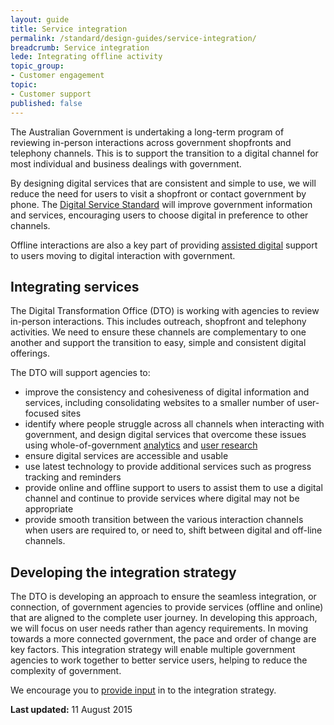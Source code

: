 ```yaml
---
layout: guide
title: Service integration
permalink: /standard/design-guides/service-integration/
breadcrumb: Service integration
lede: Integrating offline activity
topic_group:
- Customer engagement
topic:
- Customer support
published: false
---
```

The Australian Government is undertaking a long-term program of reviewing in-person interactions across government shopfronts and telephony channels. This is to support the transition to a digital channel for most individual and business dealings with government.

By designing digital services that are consistent and simple to use, we will reduce the need for users to visit a shopfront or contact government by phone. The [Digital Service Standard](/for-digital-service-teams/standard/) will improve government information and services, encouraging users to choose digital in preference to other channels.

Offline interactions are also a key part of providing [assisted digital](/for-digital-service-teams/standard/design-guides/assisted-digital/) support to users moving to digital interaction with government.

## Integrating services

The Digital Transformation Office (DTO) is working with agencies to review in-person interactions. This includes outreach, shopfront and telephony activities. We need to ensure these channels are complementary to one another and support the transition to easy, simple and consistent digital offerings.

The DTO will support agencies to:

*   improve the consistency and cohesiveness of digital information and services, including consolidating websites to a smaller number of user-focused sites
*   identify where people struggle across all channels when interacting with government, and design digital services that overcome these issues using whole-of-government [analytics](/for-digital-service-teams/standard/design-guides/analytics-tools/) and [user research](/for-digital-service-teams/standard/design-guides/user-research/)
*   ensure digital services are accessible and usable
*   use latest technology to provide additional services such as progress tracking and reminders
*   provide online and offline support to users to assist them to use a digital channel and continue to provide services where digital may not be appropriate
*   provide smooth transition between the various interaction channels when users are required to, or need to, shift between digital and off-line channels.

## Developing the integration strategy

The DTO is developing an approach to ensure the seamless integration, or connection, of government agencies to provide services (offline and online) that are aligned to the complete user journey. In developing this approach, we will focus on user needs rather than agency requirements. In moving towards a more connected government, the pace and order of change are key factors. This integration strategy will enable multiple government agencies to work together to better service users, helping to reduce the complexity of government.

We encourage you to <a class="feedbackTrigger" href="mailto:jira@ausdto.atlassian.net?subject=Contact%20us%20about%20Building%20digital%20services">provide input</a> in to the integration strategy.

**Last updated:** 11 August 2015
